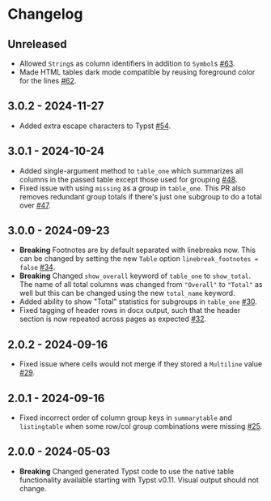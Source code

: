 # Changelog

## Unreleased

- Allowed `String`s as column identifiers in addition to `Symbol`s [#63](https://github.com/PumasAI/SummaryTables.jl/pull/63).
- Made HTML tables dark mode compatible by reusing foreground color for the lines [#62](https://github.com/PumasAI/SummaryTables.jl/pull/62).

## 3.0.2 - 2024-11-27

- Added extra escape characters to Typst [#54](https://github.com/PumasAI/SummaryTables.jl/pull/54).

## 3.0.1 - 2024-10-24

- Added single-argument method to `table_one` which summarizes all columns in the passed table except those used for grouping [#48](https://github.com/PumasAI/SummaryTables.jl/pull/48).
- Fixed issue with using `missing` as a group in `table_one`. This PR also removes redundant group totals if there's just one subgroup to do a total over [#47](https://github.com/PumasAI/SummaryTables.jl/pull/47).

## 3.0.0 - 2024-09-23

- **Breaking** Footnotes are by default separated with linebreaks now. This can be changed by setting the new `Table` option `linebreak_footnotes = false` [#34](https://github.com/PumasAI/SummaryTables.jl/pull/34).
- **Breaking** Changed `show_overall` keyword of `table_one` to `show_total`. The name of all total columns was changed from `"Overall"` to `"Total"` as well but this can be changed using the new `total_name` keyword.
- Added ability to show "Total" statistics for subgroups in `table_one` [#30](https://github.com/PumasAI/SummaryTables.jl/pull/30).
- Fixed tagging of header rows in docx output, such that the header section is now repeated across pages as expected [#32](https://github.com/PumasAI/SummaryTables.jl/pull/32).

## 2.0.2 - 2024-09-16

- Fixed issue where cells would not merge if they stored a `Multiline` value [#29](https://github.com/PumasAI/SummaryTables.jl/pull/29).

## 2.0.1 - 2024-09-16

- Fixed incorrect order of column group keys in `summarytable` and `listingtable` when some row/col group combinations were missing [#25](https://github.com/PumasAI/SummaryTables.jl/pull/25).

## 2.0.0 - 2024-05-03

- **Breaking** Changed generated Typst code to use the native table functionality available starting with Typst v0.11. Visual output should not change.
